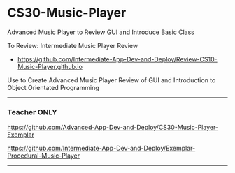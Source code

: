 # CS30-Music-Player
Advanced Music Player to Review GUI and Introduce Basic Class

To Review: Intermediate Music Player Review
- https://github.com/Intermediate-App-Dev-and-Deploy/Review-CS10-Music-Player.github.io

Use to Create Advanced Music Player Review of GUI and Introduction to Object Orientated  Programming

---

### Teacher ONLY

https://github.com/Advanced-App-Dev-and-Deploy/CS30-Music-Player-Exemplar

https://github.com/Intermediate-App-Dev-and-Deploy/Exemplar-Procedural-Music-Player

---
